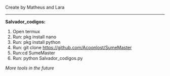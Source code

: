 Create by Matheus and Lara
_______________________________________________________________________________________________________________________________________________________________________________________________________________________
**Salvador_codigos:**
1. Open termux
2. Run: pkg install nano
3. Run: pkg install python
4. Run: git clone https://github.com/Acoonlost/SumeMaster
5. Run:cd SumeMaster
6. Run: python Salvador_codigos.py

*More tools in the future*
